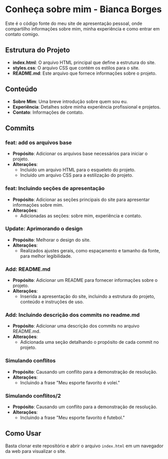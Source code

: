 # Conheça sobre mim - Bianca Borges

Este é o código fonte do meu site de apresentação pessoal, onde compartilho informações sobre mim, minha experiência e como entrar em contato comigo.

## Estrutura do Projeto

- **index.html**: O arquivo HTML principal que define a estrutura do site.
- **styles.css**: O arquivo CSS que contém os estilos para o site.
- **README.md**: Este arquivo que fornece informações sobre o projeto.

## Conteúdo

- **Sobre Mim**: Uma breve introdução sobre quem sou eu.
- **Experiência**: Detalhes sobre minha experiência profissional e projetos.
- **Contato**: Informações de contato.

## Commits

### feat: add os arquivos base
- **Propósito**: Adicionar os arquivos base necessários para iniciar o projeto.
- **Alterações**:
  - Incluído um arquivo HTML para o esqueleto do projeto.
  - Incluído um arquivo CSS para a estilização do projeto.

### feat: Incluindo seções de apresentação
- **Propósito**: Adicionar as seções principais do site para apresentar informações sobre mim.
- **Alterações**:
  - Adicionadas as seções: sobre mim, experiência e contato.

### Update: Aprimorando o design
- **Propósito**: Melhorar o design do site.
- **Alterações**:
  - Realizados ajustes gerais, como espaçamento e tamanho da fonte, para melhor legibilidade.

### Add: README.md
- **Propósito**: Adicionar um README para fornecer informações sobre o projeto.
- **Alterações**:
  - Inserida a apresentação do site, incluindo a estrutura do projeto, conteúdo e instruções de uso.

### Add: Incluindo descrição dos commits no readme.md
- **Propósito**: Adicionar uma descrição dos commits no arquivo README.md.
- **Alterações**:
  - Adicionada uma seção detalhando o propósito de cada commit no projeto.

### Simulando conflitos
- **Propósito**: Causando um conflito para a demonstração de resolução.
- **Alterações**:
  - Incluindo a frase "Meu esporte favorito é volei."

### Simulando conflitos/2
- **Propósito**: Causando um conflito para a demonstração de resolução.
- **Alterações**:
  - Incluindo a frase "Meu esporte favorito é futebol."


## Como Usar

Basta clonar este repositório e abrir o arquivo `index.html` em um navegador da web para visualizar o site.